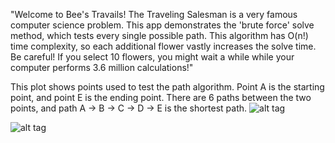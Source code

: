 "Welcome to Bee's Travails! The Traveling Salesman is a very famous computer science problem. This app demonstrates the 'brute force' solve method, which tests every single possible path. This algorithm has O(n!) time complexity, so each additional flower vastly increases the solve time. Be careful! If you select 10 flowers, you might wait a while while your computer performs 3.6 million calculations!"

This plot shows points used to test the path algorithm. Point A is the
starting point, and point E is the ending point. There are 6 paths between
the two points, and path A -> B -> C -> D -> E is the shortest path.
![alt tag](https://cloud.githubusercontent.com/assets/15318784/13804191/2979a30c-eb08-11e5-8b4d-992eb8225d5f.png)

![alt tag](https://cloud.githubusercontent.com/assets/15318784/13910782/88b8a6d0-eee4-11e5-8b8d-f7c38eab1a3e.png)
